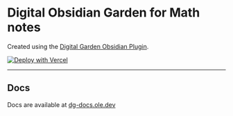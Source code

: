 # Digital Obsidian Garden for Math notes
Created using the [Digital Garden Obsidian Plugin](https://github.com/oleeskild/Obsidian-Digital-Garden). 

[![Deploy with Vercel](https://vercel.com/button)](https://vercel.com/new/clone?repository-url=https://github.com/oleeskild/digitalgarden)

---
## Docs
Docs are available at [dg-docs.ole.dev](https://dg-docs.ole.dev/)
